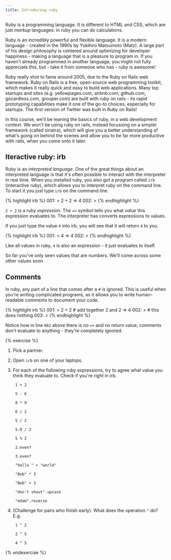 ```yaml
---
title: Introducing ruby
---
```


Ruby is a programming language. It is different to HTML and CSS, which are just *markup* languages: in ruby you can do calculations. 

Ruby is an incredibly powerful and flexible language. It is a modern language - created in the 1990s by Yukihiro Matsumoto (Matz). A large part of his design philosophy is centered around optimizing for developer happiness - making a language that is a pleasure to program in. If you haven't already programmed in another language, you might not fully appreciate this, but - take it from someone who has - ruby is awesome!

Ruby really shot to fame around 2005, due to the Ruby on Rails web framework. Ruby on Rails is a free, open-source web programming toolkit, which makes it really quick and easy to build web applications. Many top startups and sites (e.g. yellowpages.com, airbnb.com, github.com, gocardless.com, grouper.com) are built with ruby on rails - its rapid prototyping capabilities make it one of the go-to choices, especially for startups. The first version of Twitter was built in Ruby on Rails!

In this course, we'll be leaning the basics of ruby, in a web development context. We won't be using ruby on rails, instead focussing on a simpler framework (called sinatra), which will give you a better understanding of what's going on behind the scenes and allow you to be far more productive with rails, when you come onto it later.

## Iteractive ruby: irb

Ruby is an _interpreted language_. One of the great things about an interpreted language is that it's often possible to interact with the interpreter in real time. When you installed ruby, you also got a program called `irb` (interactive ruby), which allows you to interpret ruby on the command line. To start it you just type `irb` on the command line.

{% highlight irb %}
001: > 2 + 2
 => 4 
002: > 
{% endhighlight %}

`2 + 2` is a ruby *expression*. The `=>` symbol tells you what *value* this expression evaluates to. The interpreter has converts expressions to values.

If you just type the value `4` into irb, you will see that it will return `4` to you. 

{% highlight irb %}
001: > 4
 => 4 
002: > 
{% endhighlight %}

Like all values in ruby, `4` is also an expression - it just evaluates to itself.

So far you've only seen values that are numbers. We'll come across some other values soon.

## Comments

In ruby, any part of a line that comes after a `#` is ignored. This is useful when you're writing complicated programs, as it allows you to write human-readable comments to document your code.

{% highlight irb %}
001: > 2 + 2  # add together 2 and 2
 => 4 
002: > # this does nothing
003: > 
{% endhighlight %}

Notice how in line `002` above there is no `=>` and no return value; comments don't evaluate to anything - they're completely ignored.

{% exercise %}
1. Pick a partner.
2. Open `irb` on one of your laptops.
3. For each of the following ruby expressions, try to agree what value you think they evaluate to. Check if you're right in irb.

        1 + 2

        5 - 6

        8 * 9

        6 / 2

        5 / 2

        5.0 / 2

        5 % 2

        2.even?

        3.even?

        "hello " + "world"

        "Bob" * 3

        "Bob" + 3

        "don't shout".upcase

        "edam".reverse

4. (Challenge for pairs who finish early). What does the operation `^` do? E.g.

        1 ^ 2

        2 ^ 5

        4 ^ 5


{% endexercise %}